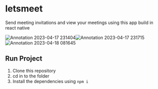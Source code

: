 # letsmeet
Send meeting invitations and view your meetings using this app build in react native

![Annotation 2023-04-17 231404](https://github.com/LouisMuriuki/letsmeet/assets/42152260/feffb466-df77-4df6-bf70-a3284079b678)![Annotation 2023-04-17 231715](https://github.com/LouisMuriuki/letsmeet/assets/42152260/2fde0679-4f53-429c-ad43-b4cb463a127c)![Annotation 2023-04-18 081645](https://github.com/LouisMuriuki/letsmeet/assets/42152260/c01e9e02-2ae1-4386-8a34-81691862f000)

## Run Project
1. Clone this repository
2. cd in to the folder
3. Install the dependencies using `npm i`
